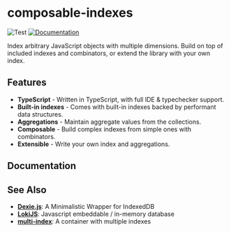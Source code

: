 # composable-indexes

![Test](https://github.com/github/docs/actions/workflows/build_ad_test.yml/badge.svg)
[![Documentation](https://img.shields.io/badge/Documentation-available-blue)](https://utdemir.github.io/composable-indexes)

Index arbitrary JavaScript objects with multiple dimensions. Build on top of included indexes and combinators, or extend the library with your own index.

## Features

* **TypeScript** - Written in TypeScript, with full IDE & typechecker support.
* **Built-in indexes** - Comes with built-in indexes backed by performant data structures.
* **Aggregations** - Maintain aggregate values from the collections.
* **Composable** - Build complex indexes from simple ones with combinators.
* **Extensible** - Write your own index and aggregations.

## Documentation



## See Also

* [**Dexie.js**](https://dexie.org): A Minimalistic Wrapper for IndexedDB
* [**LokiJS**](https://github.com/techfort/LokiJS): Javascript embeddable / in-memory database
* [**multi-index**](https://github.com/arielshaqed/multi-index): A container with multiple indexes
